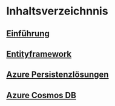 # Inhaltsverzeichnnis

## [Einführung](03_einleitung.md)

## [Entityframework](04_entityframework.md)

## [Azure Persistenzlösungen](05_azure.md)

## [Azure Cosmos DB](06_azure-cosmos-db.md)